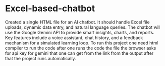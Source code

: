 # Excel-based-chatbot
Created a single HTML file for an AI chatbot. It should handle Excel file uploads, dynamic data entry, and natural language queries. The chatbot will use the Google Gemini API to provide smart insights, charts, and reports. Key features include a voice assistant, chat history, and a feedback mechanism for a simulated learning loop.
To run this project one need html compiler to run the code after one runs the code the file the browser asks for api key for gemini that one can get from the link from the output after that the project runs automatically.
